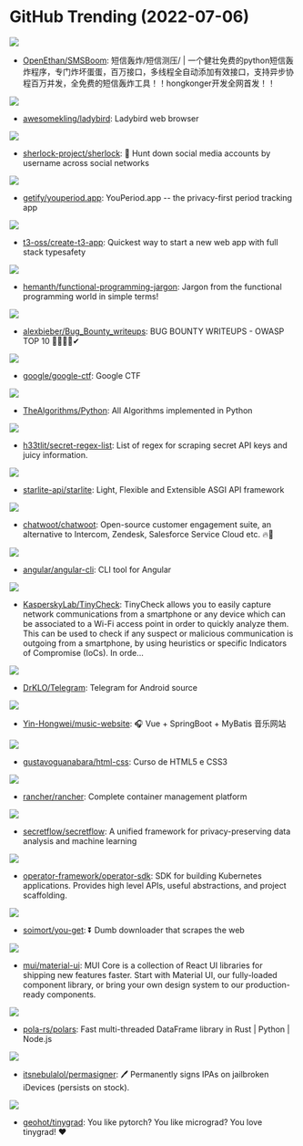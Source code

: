 # GitHub Trending (2022-07-06)

![](https://img.shields.io/badge/Python-New%20581-green?style=flat-square&logo=appveyor)
- [OpenEthan/SMSBoom](https://github.com/OpenEthan/SMSBoom): 短信轰炸/短信测压/ | 一个健壮免费的python短信轰炸程序，专门炸坏蛋蛋，百万接口，多线程全自动添加有效接口，支持异步协程百万并发，全免费的短信轰炸工具！！hongkonger开发全网首发！！

![](https://img.shields.io/badge/C%2B%2B-New%2084-green?style=flat-square&logo=appveyor)
- [awesomekling/ladybird](https://github.com/awesomekling/ladybird): Ladybird web browser

![](https://img.shields.io/badge/Python-New%20171-green?style=flat-square&logo=appveyor)
- [sherlock-project/sherlock](https://github.com/sherlock-project/sherlock): 🔎 Hunt down social media accounts by username across social networks

![](https://img.shields.io/badge/JavaScript-New%2036-green?style=flat-square&logo=appveyor)
- [getify/youperiod.app](https://github.com/getify/youperiod.app): YouPeriod.app -- the privacy-first period tracking app

![](https://img.shields.io/badge/TypeScript-New%20323-green?style=flat-square&logo=appveyor)
- [t3-oss/create-t3-app](https://github.com/t3-oss/create-t3-app): Quickest way to start a new web app with full stack typesafety

![](https://img.shields.io/badge/none-New%20267-green?style=flat-square&logo=appveyor)
- [hemanth/functional-programming-jargon](https://github.com/hemanth/functional-programming-jargon): Jargon from the functional programming world in simple terms!

![](https://img.shields.io/badge/Python-New%20117-green?style=flat-square&logo=appveyor)
- [alexbieber/Bug_Bounty_writeups](https://github.com/alexbieber/Bug_Bounty_writeups): BUG BOUNTY WRITEUPS - OWASP TOP 10 🔴🔴🔴🔴✔

![](https://img.shields.io/badge/Go-New%2032-green?style=flat-square&logo=appveyor)
- [google/google-ctf](https://github.com/google/google-ctf): Google CTF

![](https://img.shields.io/badge/Python-New%20199-green?style=flat-square&logo=appveyor)
- [TheAlgorithms/Python](https://github.com/TheAlgorithms/Python): All Algorithms implemented in Python

![](https://img.shields.io/badge/none-New%2041-green?style=flat-square&logo=appveyor)
- [h33tlit/secret-regex-list](https://github.com/h33tlit/secret-regex-list): List of regex for scraping secret API keys and juicy information.

![](https://img.shields.io/badge/Python-New%2030-green?style=flat-square&logo=appveyor)
- [starlite-api/starlite](https://github.com/starlite-api/starlite): Light, Flexible and Extensible ASGI API framework

![](https://img.shields.io/badge/Ruby-New%20153-green?style=flat-square&logo=appveyor)
- [chatwoot/chatwoot](https://github.com/chatwoot/chatwoot): Open-source customer engagement suite, an alternative to Intercom, Zendesk, Salesforce Service Cloud etc. 🔥💬

![](https://img.shields.io/badge/TypeScript-New%203-green?style=flat-square&logo=appveyor)
- [angular/angular-cli](https://github.com/angular/angular-cli): CLI tool for Angular

![](https://img.shields.io/badge/Python-New%20127-green?style=flat-square&logo=appveyor)
- [KasperskyLab/TinyCheck](https://github.com/KasperskyLab/TinyCheck): TinyCheck allows you to easily capture network communications from a smartphone or any device which can be associated to a Wi-Fi access point in order to quickly analyze them. This can be used to check if any suspect or malicious communication is outgoing from a smartphone, by using heuristics or specific Indicators of Compromise (IoCs). In orde…

![](https://img.shields.io/badge/Java-New%2041-green?style=flat-square&logo=appveyor)
- [DrKLO/Telegram](https://github.com/DrKLO/Telegram): Telegram for Android source

![](https://img.shields.io/badge/Vue-New%2018-green?style=flat-square&logo=appveyor)
- [Yin-Hongwei/music-website](https://github.com/Yin-Hongwei/music-website): 🎧 Vue + SpringBoot + MyBatis 音乐网站

![](https://img.shields.io/badge/HTML-New%2016-green?style=flat-square&logo=appveyor)
- [gustavoguanabara/html-css](https://github.com/gustavoguanabara/html-css): Curso de HTML5 e CSS3

![](https://img.shields.io/badge/Go-New%2023-green?style=flat-square&logo=appveyor)
- [rancher/rancher](https://github.com/rancher/rancher): Complete container management platform

![](https://img.shields.io/badge/Python-New%2085-green?style=flat-square&logo=appveyor)
- [secretflow/secretflow](https://github.com/secretflow/secretflow): A unified framework for privacy-preserving data analysis and machine learning

![](https://img.shields.io/badge/Go-New%2013-green?style=flat-square&logo=appveyor)
- [operator-framework/operator-sdk](https://github.com/operator-framework/operator-sdk): SDK for building Kubernetes applications. Provides high level APIs, useful abstractions, and project scaffolding.

![](https://img.shields.io/badge/Python-New%20155-green?style=flat-square&logo=appveyor)
- [soimort/you-get](https://github.com/soimort/you-get): ⏬ Dumb downloader that scrapes the web

![](https://img.shields.io/badge/JavaScript-New%2055-green?style=flat-square&logo=appveyor)
- [mui/material-ui](https://github.com/mui/material-ui): MUI Core is a collection of React UI libraries for shipping new features faster. Start with Material UI, our fully-loaded component library, or bring your own design system to our production-ready components.

![](https://img.shields.io/badge/Rust-New%2044-green?style=flat-square&logo=appveyor)
- [pola-rs/polars](https://github.com/pola-rs/polars): Fast multi-threaded DataFrame library in Rust | Python | Node.js

![](https://img.shields.io/badge/Python-New%2037-green?style=flat-square&logo=appveyor)
- [itsnebulalol/permasigner](https://github.com/itsnebulalol/permasigner): 🖊 Permanently signs IPAs on jailbroken iDevices (persists on stock).

![](https://img.shields.io/badge/Python-New%2046-green?style=flat-square&logo=appveyor)
- [geohot/tinygrad](https://github.com/geohot/tinygrad): You like pytorch? You like micrograd? You love tinygrad! ❤️


